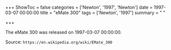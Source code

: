 +++
ShowToc = false
categories = ['Newton', '1997', 'Newton']
date = 1997-03-07 00:00:00
title = "eMate 300"
tags = ['Newton', '1997']
summary = " "

+++

The eMate 300 was released on 1997-03-07 00:00:00.

Source: `https://en.wikipedia.org/wiki/EMate_300`


